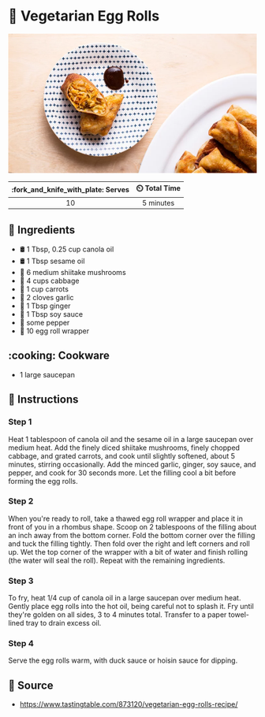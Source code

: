 # :burrito: Vegetarian Egg Rolls

![Vegetarian Egg Rolls](../assets/images/vegetarian-egg-rolls.png)

| :fork_and_knife_with_plate: Serves | :timer_clock: Total Time |
|:----------------------------------:|:-----------------------: |
| 10 | 5 minutes |

## :salt: Ingredients

- :oil_drum: 1 Tbsp, 0.25 cup canola oil
- :oil_drum: 1 Tbsp sesame oil
- :mushroom: 6 medium shiitake mushrooms
- :leafy_green: 4 cups cabbage
- :carrot: 1 cup carrots
- :garlic: 2 cloves garlic
- :sweet_potato: 1 Tbsp ginger
- :sake: 1 Tbsp soy sauce
- :salt: some pepper
- :egg: 10 egg roll wrapper

## :cooking: Cookware

- 1 large saucepan

## :pencil: Instructions

### Step 1

Heat 1 tablespoon of canola oil and the sesame oil in a large saucepan over medium heat. Add the finely diced shiitake
mushrooms, finely chopped cabbage, and grated carrots, and cook until slightly softened, about 5 minutes, stirring
occasionally. Add the minced garlic, ginger, soy sauce, and pepper, and cook for 30 seconds more. Let the filling cool a
bit before forming the egg rolls.

### Step 2

When you're ready to roll, take a thawed egg roll wrapper and place it in front of you in a rhombus shape. Scoop on 2
tablespoons of the filling about an inch away from the bottom corner. Fold the bottom corner over the filling and tuck
the filling tightly. Then fold over the right and left corners and roll up. Wet the top corner of the wrapper with a bit
of water and finish rolling (the water will seal the roll). Repeat with the remaining ingredients.

### Step 3

To fry, heat 1/4 cup of canola oil in a large saucepan over medium heat. Gently place egg rolls into the hot oil, being
careful not to splash it. Fry until they're golden on all sides, 3 to 4 minutes total. Transfer to a paper towel-lined
tray to drain excess oil.

### Step 4

Serve the egg rolls warm, with duck sauce or hoisin sauce for dipping.

## :link: Source

- <https://www.tastingtable.com/873120/vegetarian-egg-rolls-recipe/>
